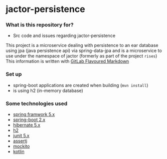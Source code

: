 # jactor-persistence #

### What is this repository for? ###

* Src code and issues regarding jactor-persistence

This project is a microservice dealing with persistence to an ear database using
jpa (java persistence api) via spring-data-jpa and is a microservice to use under
the namespace of jactor (formerly as part of the project `rises`) This information is
written with [GitLab Flavoured Markdown](https://gitlab.com/help/user/markdown)

### Set up ###

* spring-boot applications are created when building (`mvn install`)
* is using h2 (in-memory database)

### Some technologies used ###

* [spring framwork 5.x](https://spring.io/projects/spring-framework)
* [spring-boot 2.x](https://spring.io/projects/spring-boot)
* [hibernate 5.x](http://hibernate.org/orm/)
* [h2](http://h2database.com)
* [junit 5.x](https://junit.org/junit5/)
* [assertj](https://joel-costigliola.github.io/assertj/)
* [mockito](http://site.mockito.org)
* [kotlin](https://kotlinlang.org)
